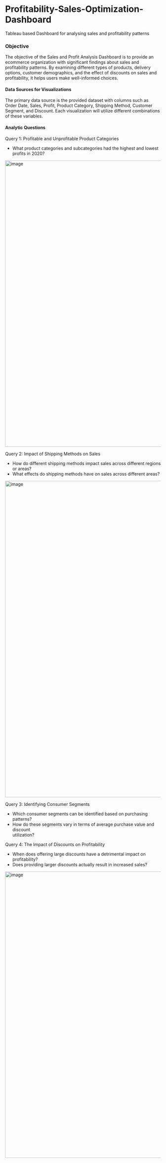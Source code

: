 # Profitability-Sales-Optimization-Dashboard
Tableau based Dashboard for analysing sales and profitability patterns

### Objective
The objective of the Sales and Profit Analysis Dashboard is to provide an ecommerce organization with significant findings about sales and profitability patterns. By examining different types of products, delivery options, customer demographics, and the effect of discounts on sales and profitability, it helps users make well-informed choices.

#### Data Sources for Visualizations
The primary data source is the provided dataset with columns such as Order Date, Sales, Profit, Product Category, Shipping Method, Customer Segment, and Discount. Each visualization will utilize different combinations of these variables.

#### Analytic Questions
Query 1: Profitable and Unprofitable Product Categories   
- What product categories and subcategories had the highest and lowest profits in 2020?  
 
<img width="925" alt="image" src="https://github.com/user-attachments/assets/ee8dcd37-8df7-4cbc-a555-69bdf020e3f0" />
   
Query 2: Impact of Shipping Methods on Sales  
 - How do different shipping methods impact sales across different regions or areas?  
 - What effects do shipping methods have on sales across different areas?   
<img width="1022" alt="image" src="https://github.com/user-attachments/assets/1d1210fd-8bd6-4a1c-a6de-d74ae1412017" />
 
Query 3: Identifying Consumer Segments  
 - Which consumer segments can be identified based on purchasing patterns?  
 - How do these segments vary in terms of average purchase value and discount  
utilization?

Query 4: The Impact of Discounts on Profitability  
 - When does offering large discounts have a detrimental impact on profitability?  
 - Does providing larger discounts actually result in increased sales?  

<img width="925" alt="image" src="https://github.com/user-attachments/assets/e678ff86-6044-4884-aa7b-69c01958d2f1" />


